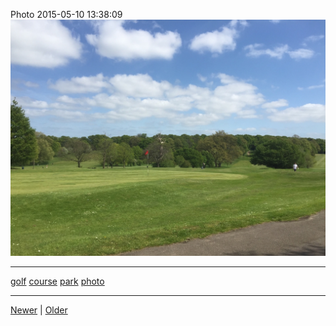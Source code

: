<!--
title: Photo 2015-05-10 13
date: 2020-06-28T14:43:49.664Z
tags: golf, course, park, photo
-->


Photo 2015-05-10 13:38:09
![](118606393777-0.jpg)

<!--BOTTOM-POST-NAVIGATION-->
---

[golf](tag-golf.md) [course](tag-course.md) [park](tag-park.md) [photo](tag-photo.md)

---

[Newer](118442390582.md) | [Older](118940051457.md)
